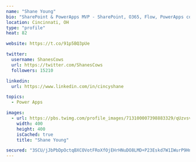 ```yaml
---
name: "Shane Young"
bio: "SharePoint & PowerApps MVP - SharePoint, O365, Flow, PowerApps consulting? @PowerApps911 | Pure Snark? You found it."
location: Cincinnati, OH
type: "profile"
heat: 82

website: https://t.co/91p5BQ3pUe

twitter:
  username: ShanesCows
  url: https://twitter.com/ShanesCows
  followers: 15210

linkedin:
  url: https://www.linkedin.com/in/cincyshane

topics:
  - Power Apps

images:
  - url: https://pbs.twimg.com/profile_images/713100007398883329/qUzvsvQ3_400x400.jpg
    width: 400
    height: 400
    isCached: true
    title: "Shane Young"

secured: "3SCU/jJbPbDpOctqBXCOVotFRoXfOjEHrHNuDO8LMD+P23Eskd7W1IWurP9HnMoOArIqHnX738PgwMrtUoK0n3w44EJQn/7MB4etI8yoYpqvuqg1UssbazGPzlMrK7yIyoyxJqnS8NNr/Cjs6rjSq7oAa/Z8ooj+dX5TrmvEDeamGLNwvVwc71aGheoPA7aIVIOrWWXPt4NYLWPWJ0GeP+UQM0N5N1QOZyhM2FFCETGxztDmQ2wz435Mz743s3dGgY+dfnaTD8gm9x355rYYzR6zOiLQYC6wtIFqrSlwmyeV/TFjmUYPCCjb62n2RWbXNbCGepoTszB12X5ZYSDMUVP7uYdX5qZTPrXtVy5KczXRXT+a6w2Al3m89p8ishL4h5gUN9ZNrg0UAStRhLRmtYJtnr+NRRPCpBXKDcBHGBc=;zHqfC0fbybvL0RFq5W92ew=="
---
```


